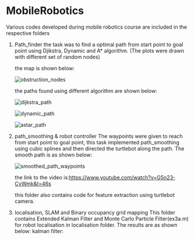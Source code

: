 # MobileRobotics
Various codes developed during mobile robotics course are included in the respective folders
1. Path_finder
    the task was to find a optimal path from start point to goal point using Djikstra, Dynamic and A* algorithm. (The plots were drawn with different set of random nodes)
    
    the map is shown below:
    
    ![obstruction_nodes](https://user-images.githubusercontent.com/25124540/33582118-4d34e48e-d95c-11e7-80be-74871182d2af.jpg)
    
    the paths found using different algorithm are shown below:

    ![dijkstra_path](https://user-images.githubusercontent.com/25124540/33582238-ee68aec6-d95c-11e7-812c-cfe5f8a0c395.jpg)
    
    ![dynamic_path](https://user-images.githubusercontent.com/25124540/33582247-f975e522-d95c-11e7-91a1-b9f8c3bd219d.jpg)
    
    ![astar_path](https://user-images.githubusercontent.com/25124540/33582256-040b1d54-d95d-11e7-94a2-b24ca1044b63.jpg)
 
2. path_smoothing & robot controller
    The waypoints were given to reach from start point to goal point, this task implemented path_smoothing using cubic splines and then directed the turtlebot along the path. The smooth path is as shown below:
    
    ![smoothed_path_waypoints](https://user-images.githubusercontent.com/25124540/33583436-1a12a472-d963-11e7-902d-6273ec0b7f53.jpg)

    the link to the video is:https://www.youtube.com/watch?v=G5n23-CyWmk&t=46s
    
    this folder also contains code for feature extraction using turtlebot camera.

3. localisation, SLAM and Binary occupancy grid mapping
    This folder contains Extended Kalman Filter and Monte Carlo Particle Filter(ex3a.m) for robot localisation in localisation folder. The results are as shown below:
    kalman filter:
    


